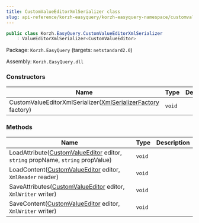 ```yaml
---
title: CustomValueEditorXmlSerializer class
slug: api-reference/korzh-easyquery/korzh-easyquery-namespace/customvalueeditorxmlserializer-class
---
```


```csharp
public class Korzh.EasyQuery.CustomValueEditorXmlSerializer
    : ValueEditorXmlSerializer<CustomValueEditor>

```
Package: `Korzh.EasyQuery` (targets: `netstandard2.0`)

Assembly: `Korzh.EasyQuery.dll`

### Constructors

| Name | Type | Description | 
| --- | --- | --- | 
| CustomValueEditorXmlSerializer([XmlSerializerFactory](//easyquery/docs/api-reference/korzh-easyquery/korzh-easyquery-namespace/xmlserializerfactory-class) factory) | `void` |  | 


### Methods

| Name | Type | Description | 
| --- | --- | --- | 
| LoadAttribute([CustomValueEditor](//easyquery/docs/api-reference/easydata-core/easydata-namespace/customvalueeditor-class) editor, `string` propName, `string` propValue) | `void` |  | 
| LoadContent([CustomValueEditor](//easyquery/docs/api-reference/easydata-core/easydata-namespace/customvalueeditor-class) editor, `XmlReader` reader) | `void` |  | 
| SaveAttributes([CustomValueEditor](//easyquery/docs/api-reference/easydata-core/easydata-namespace/customvalueeditor-class) editor, `XmlWriter` writer) | `void` |  | 
| SaveContent([CustomValueEditor](//easyquery/docs/api-reference/easydata-core/easydata-namespace/customvalueeditor-class) editor, `XmlWriter` writer) | `void` |  |